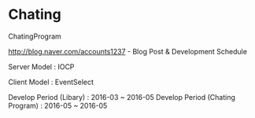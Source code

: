 # Chating
ChatingProgram

http://blog.naver.com/accounts1237 - Blog Post & Development Schedule

Server Model : IOCP

Client Model : EventSelect

Develop Period (Libary) : 2016-03 ~ 2016-05
Develop Period (Chating Program) : 2016-05 ~ 2016-05
